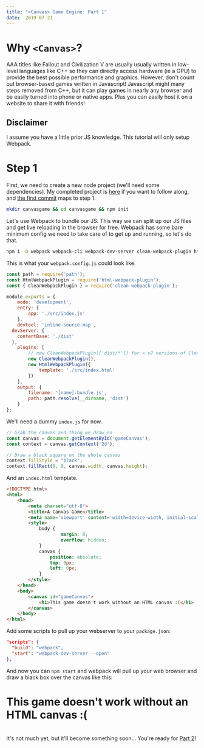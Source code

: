 ```yaml
---
title: "<Canvas> Game Engine: Part 1"
date:  2019-07-21
---
```


# Why `<Canvas>`?
AAA titles like Fallout and Civilization V are usually usually written in low-level languages like C++ so they can directly access hardware (ie a GPU) to provide the best possible performance and graphics. However, don't count out browser-based games written in Javascript! Javascript might many steps removed from C++, but it can play games in nearly any browser and be easily turned into phone or native apps. Plus you can easily host it on a website to share it with friends!

## Disclaimer
I assume you have a little prior JS knowledge. This tutorial will only setup Webpack.

# Step 1
First, we need to create a new node project (we'll need some dependencies). My completed project is [here](github.com/thesmartwon/canvasgame) if you want to follow along, and [the first commit]() maps to step 1.

```sh
mkdir canvasgame && cd canvasgame && npm init
```

Let's use Webpack to bundle our JS. This way we can split up our JS files and get live reloading in the browser for free. Webpack has some bare minimum config we need to take care of to get up and running, so let's do that.

```sh
npm i -D webpack webpack-cli webpack-dev-server clean-webpack-plugin html-webpack-plugin
```

This is what your `webpack.config.js` could look like.
```js
const path = require('path');
const HtmlWebpackPlugin = require('html-webpack-plugin');
const { CleanWebpackPlugin } = require('clean-webpack-plugin');

module.exports = {
	mode: 'development',
	entry: {
		app: './src/index.js'
	},
	devtool: 'inline-source-map',
  devServer: {
    contentBase: './dist'
  },
	plugins: [
		// new CleanWebpackPlugin(['dist/*']) for < v2 versions of CleanWebpackPlugin
		new CleanWebpackPlugin(),
		new HtmlWebpackPlugin({
			template: './src/index.html'
		})
	],
	output: {
		filename: '[name].bundle.js',
		path: path.resolve(__dirname, 'dist')
	}
};
```

We'll need a dummy `index.js` for now.
```js
// Grab the canvas and thing we draw on
const canvas = document.getElementById('gameCanvas');
const context = canvas.getContext('2d');

// Draw a black square on the whole canvas
context.fillStyle = "black";
context.fillRect(0, 0, canvas.width, canvas.height);
```

And an `index.html` template.
```html
<!DOCTYPE html>
<html>
	<head>
		<meta charset="utf-8">
		<title>A Canvas Game</title>
		<meta name='viewport' content='width=device-width, initial-scale=1, maximum-scale=1, minimum-scale=1, user-scalable=no' />
		<style>
			body {
					margin: 0;
					overflow: hidden;
			}
			canvas {
				position: absolute;
				top: 0px;
				left: 0px;
			}
		</style>
	</head>
	<body>
		<canvas id="gameCanvas">
			<h1>This game doesn't work without an HTML canvas :(</h1>
		</canvas>
	</body>
</html>
``` 

Add some scripts to pull up your webserver to your `package.json`:

```json
"scripts": {
  "build": "webpack",
  "start": "webpack-dev-server --open"
},
```

And now you can `npm start` and webpack will pull up your web browser and draw a black box over the canvas like this:

<canvas id="gameCanvas">
  <h1>This game doesn't work without an HTML canvas :(</h1>
</canvas>

<br />
It's not much yet, but it'll become something soon... You're ready for <a href="./part-2">Part 2</a>!
